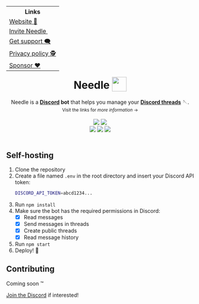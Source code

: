 <!--
   I stumbled upon this table alignment behavior and thought it looked cool,
   looks like you thought so too :)
-->
<table align="right">
   <tr>
      <th>Links</th>
   </tr>
   <tr align="left">
      <td><a href="https://needle.gg">Website 🔗</a></td>
   </tr>
   <tr align="left">
      <td>
         <a href="https://needle.gg/invite">
            Invite Needle
            <img src="https://discord.com/assets/3437c10597c1526c3dbd98c737c2bcae.svg" width="14" height="14"/>
         </a>
      </td>
   </tr>
   <tr align="left"><td><a href="https://needle.gg/chat">Get support 🗨️</a></td></tr>
   <tr align="left"><td><a href="https://needle.gg/privacy">Privacy policy 🕵️</a></td></tr>
   <tr align="left"><td><a href="https://github.com/sponsors/MarcusOtter">Sponsor ❤️</a></td></tr>
</table>

<div align="center">
   <h1>
      Needle
      <sub>
         <img src="https://raw.githubusercontent.com/MarcusOtter/discord-needle/custom-config/branding/logo-64x64.png" height="39" width="39">
      </sub>
   </h1>
   Needle is a <b><a href="https://discord.com/">Discord</a> bot</b> that helps you manage your <b><a href="https://support.discord.com/hc/en-us/articles/4403205878423-Threads-FAQ">Discord threads</a></b> 🪡.
   <br/>
   <sup>Visit the links for <i>more information</i> &rarr;</sup>
   <br/><br/>
   <a href="https://needle.gg/invite"><img src="https://badgen.net/badge/Invite/to server/3f74a2?icon=discord&scale=1.25"/></a>
   <a href="https://needle.gg/"><img src="https://badgen.net/badge/Visit/the website/3f74a2?icon=firefox&scale=1.25"/></a>
   <br/>
   <a href="#"><img src="https://badgen.net/github/stars/MarcusOtter/discord-needle?scale=1"/></a>
   <a href="#"><img src="https://badgen.net/github/license/MarcusOtter/discord-needle?scale=1"/></a>
   <a href="#"><img src="https://badgen.net/github/release/MarcusOtter/discord-needle?scale=1"/></a>
   <br/><br/>
</div>

## Self-hosting
1. Clone the repository
2. Create a file named `.env`  in the root directory and insert your Discord API token:
   ```bash
   DISCORD_API_TOKEN=abcd1234...
   ```
3. Run `npm install`
4. Make sure the bot has the required permissions in Discord:
   - [x] Read messages
   - [x] Send messages in threads
   - [x] Create public threads
   - [x] Read message history 
5. Run `npm start`
6. Deploy! :tada:

## Contributing
Coming soon :tm:

[Join the Discord](https://needle.gg/chat) if interested!
